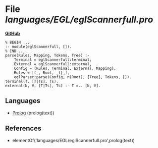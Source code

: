# File _languages/EGL/eglScannerfull.pro_
**[GitHub](https://github.com/softlang/yas/blob/master/languages/EGL/eglScannerfull.pro)**
```
% BEGIN ...
:- module(eglScannerfull, []).
% END ...
parse(Rules, Mapping, Tokens, Tree) :-
    Terminal = eglScannerfull:terminal,
    External = eglScannerfull:external,
    Config = (Rules, Terminal, External, Mapping),
    Rules = [(_, Root, _)|_],
    eglParser:parse(Config, n(Root), [Tree], Tokens, []). 
terminal(T, [T|Ts], Ts).
external(N, V, [T|Ts], Ts) :- T =.. [N, V].
```

## Languages
* [Prolog](../languages/Prolog.md) (prolog(text))

## References
* elementOf('languages/EGL/eglScannerfull.pro',prolog(text))
